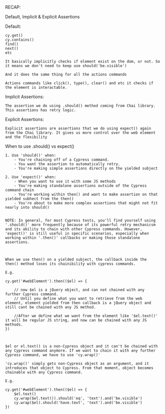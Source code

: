 RECAP:

Default, Implicit & Explicit Assertions

Default:

	cy.get()
	cy.contains()
	find()
	next()
	etc

	It basically implicitly checks if element exist on the dom, or not. So it means we don't need to keep use should('be.visible')

	And it does the same thing for all the actions commands

	Actions commands like click(), type(), clear() and etc it checks if the element is interactable.

Implicit Assertions:

	The assertion we do using .should() method coming from Chai library. This assertions has retry logic.

Explicit Assertions:

	Explicit assertions are assertions that we do using expect() again from the Chai library. It gives us more control over the web element and the flexibility




When to use .should() vs expect()

	1. Use 'should()' when:
		- You're chaining off of a Cypress command.
		- You want the assertion to automatically retry.
		- You're making simple assertions directly on the yielded subject

	2. Use 'expect()' when:
		- When you want to use it with some JS methods
		- You're making standalone assertions outside of the Cypress command chain
		- You're working within then() and want to make assertion on that yielded subhect from the then()
		- You're about to make more complex assertions that might not fit nearly into should()


	NOTE: In general, for most Cypress tests, you'll find yourself using '.should()' more frequently because of its powerful retry mechanicsm and its ability to chain with other Cypress commands. However, 'expect()' is still useful in specific scenarios, especially when working within '.then()' callbacks or making those standalone assertions.



	When we use then() on a yielded subject, the callback inside the then() method loses its chainibility with cypress commands.

	E.g.

	cy.get('#webElement').then(($el) => {

		// now $el is a jQuery object, and can not chained with any further Cypress command. 
		// Until you define what you want to retrieve from the web element, element yielded from then callback is a jQuery object and still cant be chained with any JS method.

		//After we define what we want from the element like '$el.text()' it will be regular JS string, and now can be chained with any JS methods.
	})



	$el or el.text() is a non-Cypress object and it can't be chained with any Cypress command anymore. If we want to chain it with any further Cypress command, we have to use 'cy.wrap()'

	'cy.wrap()' simply gets non-Cypress object as an argument, and it introduces that object to Cypress. From that moment, object becomes chainable with any Cypress command.

	E.g.

	cy.get('#webElement').then(($el) => {
		$el.text()
		cy.wrap($el.text()).should('eq', 'text').and('be.visible')
		cy.wrap($el).should('have.text', 'text').and('be.visible')
	})